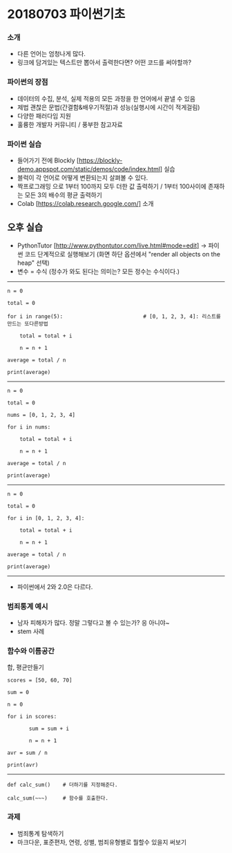 # 20180703 파이썬기초

### 소개
- 다른 언어는 엄청나게 많다.
- 링크에 담겨있는 텍스트만 뽑아서 출력한다면? 어떤 코드를 써야할까? 

### 파이썬의 장점
- 데이터의 수집, 분석, 실제 적용의 모든 과정을 한 언어에서 끝낼 수 있음
- 제법 괜찮은 문법(간결함&배우기적절)과 성능(실행시에 시간이 적게걸림)
- 다양한 패러다임 지원
- 훌륭한 개발자 커뮤니티 / 풍부한 참고자료 

### 파이썬 실습
- 들어가기 전에 Blockly [https://blockly-demo.appspot.com/static/demos/code/index.html] 실습
- 블럭이 각 언어로 어떻게 변환되는지 살펴볼 수 있다.
- 짝프로그래밍 으로 1부터 100까지 모두 더한 값 출력하기 / 1부터 100사이에 존재하는 모든 3의 배수의 평균 출력하기
- Colab [https://colab.research.google.com/] 소개

## 오후 실습
- PythonTutor [http://www.pythontutor.com/live.html#mode=edit] -> 파이썬 코드 단계적으로 실행해보기 (화면 하단 옵션에서 "render all objects on the heap" 선택)
- 변수 = 수식 (정수가 와도 된다는 의미는? 모든 정수는 수식이다.)

---
~~~~~
n = 0

total = 0

for i in range(5):                          # [0, 1, 2, 3, 4]: 리스트를 만드는 또다른방법

    total = total + i 

    n = n + 1 

average = total / n

print(average)
~~~~~
---
~~~~~
n = 0

total = 0

nums = [0, 1, 2, 3, 4]

for i in nums:

    total = total + i

    n = n + 1

average = total / n

print(average)
~~~~~~
---
~~~~~~
n = 0

total = 0

for i in [0, 1, 2, 3, 4]:

    total = total + i

    n = n + 1

average = total / n

print(average)
~~~~~~

---
- 파이썬에서 2와 2.0은 다르다.


### 범죄통계 예시

- 남자 피해자가 많다. 정말 그렇다고 볼 수 있는가? 응 아니야~
- stem 사례



### 함수와 이름공간
합, 평균만들기
~~~~~~~
scores = [50, 60, 70]

sum = 0

n = 0

for i in scores:

       sum = sum + i

       n = n + 1

avr = sum / n

print(avr)
~~~~~~~
---
~~~~~~~
def calc_sum()    # 더하기를 지정해준다.

calc_sum(~~~)     # 함수를 호출한다.
~~~~~~~


### 과제

- 범죄통계 탐색하기 
- 마크다운, 표준편차, 연령, 성별, 범죄유형별로 뭘할수 있을지 써보기




